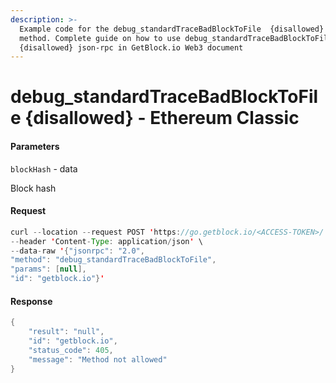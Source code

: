 ```yaml
---
description: >-
  Example code for the debug_standardTraceBadBlockToFile  {disallowed} json-rpc
  method. Сomplete guide on how to use debug_standardTraceBadBlockToFile 
  {disallowed} json-rpc in GetBlock.io Web3 document
---
```


# debug\_standardTraceBadBlockToFile {disallowed} - Ethereum Classic

#### Parameters

`blockHash` - data

Block hash

#### Request

```java
curl --location --request POST 'https://go.getblock.io/<ACCESS-TOKEN>/' \
--header 'Content-Type: application/json' \ 
--data-raw '{"jsonrpc": "2.0",
"method": "debug_standardTraceBadBlockToFile",
"params": [null],
"id": "getblock.io"}'
```

#### Response

```java
{
    "result": "null",
    "id": "getblock.io",
    "status_code": 405,
    "message": "Method not allowed"
}
```
